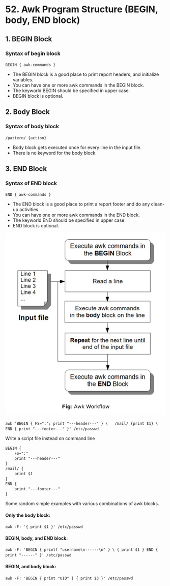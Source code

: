 # 52. Awk Program Structure (BEGIN, body, END block)

## 1. BEGIN Block

### Syntax of begin block

`BEGIN { awk-commands }`

- The BEGIN block is a good place to print report headers, and initialize variables.
- You can have one or more awk commands in the BEGIN block.
- The keyworld BEGIN should be specified in upper case.
- BEGIN block is optional.

## 2. Body Block

### Syntax of body block

`/pattern/ {action}`

- Body block gets executed once for every line in the input file.
- There is no keyword for the body block.

## 3. END Block

### Syntax of END block

`END { awk-commands }`

- The END block is a good place to print a report footer and do any clean-up activities.
- You can have one or more awk commands in the END block.
- The keyworld END should be specified in upper case.
- END block is optional.

![awk workflow](images/awk_workflow.png)

`awk 'BEGIN { FS=":"; print "---header---" } \  
/mail/ {print $1} \  
END { print "---footer---" }' /etc/passwd`

Write a script file instead on command line

```
BEGIN {
    FS=":"  
    print "---header---"  
}  
/mail/ {  
    print $1  
}  
END {  
    print "---footer---"  
}
```

Some random simple examples with various combinations of awk blocks.

#### Only the body block:
`awk -F: '{ print $1 }' /etc/passwd`

#### BEGIN, body, and END block:
`awk -F: 'BEGIN { printf "username\n------\n" } \
{ print $1 }
END { print "------" }' /etc/passwd`

#### BEGIN, and body block:
`awk -F: 'BEGIN { print "UID" } { print $3 }' /etc/passwd`
